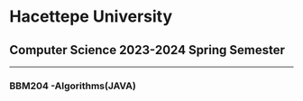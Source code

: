 # Hacettepe University

## Computer Science 2023-2024 Spring Semester

---

### BBM204 -Algorithms(JAVA)
